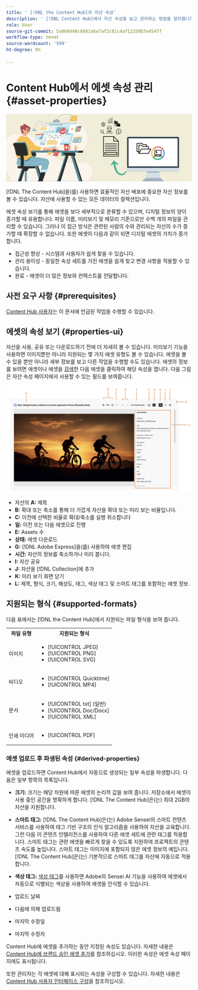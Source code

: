 ```yaml
---
title: ' [!DNL the Content Hub]의 자산 속성'
description: ' [!DNL Content Hub]에서 자산 속성을 보고 관리하는 방법을 알아봅니다.'
role: User
source-git-commit: 5a968440c8841abe7af2c81c4af12258b7e4547f
workflow-type: tm+mt
source-wordcount: '599'
ht-degree: 8%

---
```



# Content Hub에서 에셋 속성 관리 {#asset-properties}

![메타데이터 배너 이미지](assets/metadata-banner-image.png)

[!DNL The Content Hub]을(를) 사용하면 효율적인 자산 배포에 중요한 자산 정보를 볼 수 있습니다. 자산에 사용할 수 있는 모든 데이터의 컬렉션입니다.

에셋 속성 보기를 통해 에셋을 보다 세부적으로 분류할 수 있으며, 디지털 정보의 양이 증가할 때 유용합니다. 파일 이름, 미리보기 및 메모리 기준으로만 수백 개의 파일을 관리할 수 있습니다. 그러나 이 접근 방식은 관련된 사람의 수와 관리되는 자산의 수가 증가할 때 확장할 수 없습니다. 또한 에셋이 다음과 같이 되면 디지털 에셋의 가치가 증가합니다.

* 접근성 향상 - 시스템과 사용자가 쉽게 찾을 수 있습니다.
* 관리 용이성 - 동일한 속성 세트를 가진 에셋을 쉽게 찾고 변경 사항을 적용할 수 있습니다.
* 완료 - 에셋이 더 많은 정보와 컨텍스트를 전달합니다.

## 사전 요구 사항 {#prerequisites}

[Content Hub 사용자](deploy-content-hub.md#onboard-content-hub-users)는 이 문서에 언급된 작업을 수행할 수 있습니다.

## 에셋의 속성 보기 {#properties-ui}

자산을 사용, 공유 또는 다운로드하기 전에 더 자세히 볼 수 있습니다. 미리보기 기능을 사용하면 이미지뿐만 아니라 지원되는 몇 가지 에셋 유형도 볼 수 있습니다. 에셋을 볼 수 있을 뿐만 아니라 세부 정보를 보고 다른 작업을 수행할 수도 있습니다. 에셋의 정보를 보려면 에셋이나 에셋을 [검색](search-assets.md)한 다음 에셋을 클릭하여 해당 속성을 엽니다. 다음 그림은 자산 속성 페이지에서 사용할 수 있는 필드를 보여줍니다.

![자산 UI의 속성](assets/properties-ui.png)

* 자산의 **A:** 제목
* **B:** 확대 또는 축소를 통해 더 가깝게 자산을 확대 또는 미리 보는 비율입니다.
* **C:** 이전에 선택한 비율로 확대/축소를 실행 취소합니다
* **일:** 이전 또는 다음 에셋으로 진행
* **E:** Assets 수
* **상태:** 에셋 다운로드
* **G:** [!DNL Adobe Express]을(를) 사용하여 에셋 편집
* **시간:** 자산의 정보를 축소하거나 미리 봅니다.
* **I:** 자산 공유
* **J:** 자산을 [!DNL Collection]에 추가
* **K:** 미리 보기 화면 닫기
* **L:** 제목, 형식, 크기, 해상도, 태그, 색상 태그 및 스마트 태그를 포함하는 에셋 정보.

## 지원되는 형식 {#supported-formats}

다음 표에서는 [!DNL the Content Hub]에서 지원되는 파일 형식을 보여 줍니다.

<table> 
    <tbody>
     <tr>
      <th><strong>파일 유형</strong></th>
      <th><strong>지원되는 형식</strong></th>
     </tr>
     <tr>
      <td>이미지</td>
      <td>
        <ul>
            <li>[!UICONTROL JPEG]</li> 
            <li>[!UICONTROL PNG]</li> 
            <li>[!UICONTROL SVG]</li>
        </ul>
      </td>
     </tr>
     <tr>
      <td>비디오</td>
      <td>
        <ul>
            <li>[!UICONTROL Quicktime]</li>  
            <li>[!UICONTROL MP4]</li> 
        </ul>
      </td>
     </tr>
      <tr>
      <td>문서</td>
      <td>
        <ul>
            <li>[!UICONTROL txt] (일반)</li>  
            <li>[!UICONTROL Doc/Docx]</li> 
            <li>[!UICONTROL XML]</li>
        </ul>
      </td>
     </tr>
     <tr>
      <td>인쇄 미디어</td>
      <td>
        <ul>
            <li>[!UICONTROL PDF]</li>  
        </ul>
      </td>
     </tr>  
    </tbody>
   </table>

### 에셋 업로드 후 파생된 속성 {#derived-properties}

에셋을 업로드하면 Content Hub에서 자동으로 생성되는 일부 속성을 파생합니다. 다음은 일부 항목의 목록입니다.

* **크기:** 크기는 해당 차원에 따른 에셋의 논리적 값을 보여 줍니다. 저장소에서 에셋이 사용 중인 공간을 명확하게 합니다. [!DNL The Content Hub]은(는) 최대 2GB의 자산을 지원합니다.

<!--* **Tags:** Tags help you categorize assets that can be browsed and searched more efficiently. Tagging helps in propagating the appropriate taxonomy to other users and workflows. -->

* **스마트 태그:** [!DNL The Content Hub]은(는) Adobe Sensei의 스마트 컨텐츠 서비스를 사용하여 태그 기반 구조의 인식 알고리즘을 사용하여 자산을 교육합니다. 그런 다음 이 콘텐츠 인텔리전스를 사용하여 다른 에셋 세트에 관련 태그를 적용합니다. 스마트 태그는 관련 에셋을 빠르게 찾을 수 있도록 지원하여 프로젝트의 콘텐츠 속도를 높입니다. 스마트 태그는 이미지에 포함되지 않은 에셋 정보의 예입니다. [!DNL The Content Hub]은(는) 기본적으로 스마트 태그를 자산에 자동으로 적용합니다.

* **색상 태그:** [색상 태그](#https://experienceleague.adobe.com/docs/experience-manager-cloud-service/content/assets/manage/color-tag-images.html?lang=en)를 사용하면 Adobe의 Sensei AI 기능을 사용하여 에셋에서 자동으로 식별되는 색상을 사용하여 에셋을 인식할 수 있습니다.

* 업로드 날짜

* 다음에 의해 업로드됨

* 마지막 수정일

* 마지막 수정자

Content Hub에 에셋을 추가하는 동안 지정된 속성도 있습니다. 자세한 내용은 [Content Hub에 브랜드 승인 에셋 추가](upload-brand-approved-assets.md)를 참조하십시오. 이러한 속성은 에셋 속성 페이지에도 표시됩니다.

또한 관리자는 각 에셋에 대해 표시되는 속성을 구성할 수 있습니다. 자세한 내용은 [Content Hub 사용자 인터페이스 구성](configure-content-hub-ui-options.md#configure-asset-details-content-hub)을 참조하십시오.

<!--

### Date range {#date-range} 

The date range allows you to select dates you want to see the assets. You can customize date range by choosing the start and end dates. 

-->


